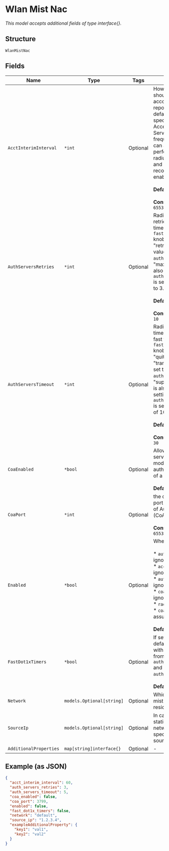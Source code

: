 
# Wlan Mist Nac

*This model accepts additional fields of type interface{}.*

## Structure

`WlanMistNac`

## Fields

| Name | Type | Tags | Description |
|  --- | --- | --- | --- |
| `AcctInterimInterval` | `*int` | Optional | How frequently should interim accounting be reported, 60-65535. default is 0 (use one specified in Access-Accept request from Server). Very frequent messages can affect the performance of the radius server, 600 and up is recommended when enabled.<br><br>**Default**: `0`<br><br>**Constraints**: `>= 0`, `<= 65535` |
| `AuthServersRetries` | `*int` | Optional | Radius auth session retries. Following fast timers are set if `fast_dot1x_timers` knob is enabled. "retries" are set to value of `auth_servers_timeout`. "max-requests" is also set when setting `auth_servers_retries` is set to default value to 3.<br><br>**Default**: `2`<br><br>**Constraints**: `>= 1`, `<= 10` |
| `AuthServersTimeout` | `*int` | Optional | Radius auth session timeout. Following fast timers are set if `fast_dot1x_timers` knob is enabled. "quite-period" and "transmit-period" are set to half the value of `auth_servers_timeout`. "supplicant-timeout" is also set when setting `auth_servers_timeout` is set to default value of 10.<br><br>**Default**: `5`<br><br>**Constraints**: `>= 1`, `<= 30` |
| `CoaEnabled` | `*bool` | Optional | Allows a RADIUS server to dynamically modify the authorization status of a user session.<br><br>**Default**: `false` |
| `CoaPort` | `*int` | Optional | the communication port used for “Change of Authorization” (CoA) messages<br><br>**Constraints**: `>= 1`, `<= 65535` |
| `Enabled` | `*bool` | Optional | When enabled:<br><br>* `auth_servers` is ignored<br>* `acct_servers` is ignored<br>* `auth_servers_*` are ignored<br>* `coa_servers` is ignored<br>* `radsec` is ignored<br>* `coa_enabled` is assumed<br><br>**Default**: `false` |
| `FastDot1xTimers` | `*bool` | Optional | If set to true, sets default fast-timers with values calculated from `auth_servers_timeout` and `auth_server_retries`.<br><br>**Default**: `false` |
| `Network` | `models.Optional[string]` | Optional | Which network the mist nac server resides in |
| `SourceIp` | `models.Optional[string]` | Optional | In case there is a static IP for this network, we can specify it using source ip |
| `AdditionalProperties` | `map[string]interface{}` | Optional | - |

## Example (as JSON)

```json
{
  "acct_interim_interval": 60,
  "auth_servers_retries": 3,
  "auth_servers_timeout": 5,
  "coa_enabled": false,
  "coa_port": 3799,
  "enabled": false,
  "fast_dot1x_timers": false,
  "network": "default",
  "source_ip": "1.2.3.4",
  "exampleAdditionalProperty": {
    "key1": "val1",
    "key2": "val2"
  }
}
```

